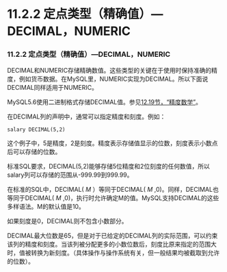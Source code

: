 # 11.2.2 定点类型（精确值）—DECIMAL，NUMERIC

### 11.2.2 定点类型（精确值）—DECIMAL，NUMERIC

DECIMAL和NUMERIC存储精确数值。这些类型的关键在于使用时保持准确的精度，例如货币数据。在MySQL里，NUMERIC实现为DECIMAL。所以下面说DECIMAL同样适用于NUMERIC。

MySQL5.6使用二进制格式存储DECIMAL值。参见[12.19节，“精度数学”][12.19.00]。

在DECIMAL列的声明中，通常可以指定精度和刻度。例如：

```
salary DECIMAL(5,2)
```

这个例子中，5是精度，2是刻度。精度表示存储值显示的位数，刻度表示小数点后可以存储的位数。

标准SQL要求，DECIMAL(5,2)能够存储5位精度和2位刻度的任何数值，所以salary列可以存储的范围从-999.99到999.99。

在标准的SQL中，DECIMAL( *M* ）等同于DECIMAL( *M* ,0)。同样，DECIMAL也等同于DECIMAL( *M* ,0)，执行时允许确定M的值。MySQL支持DECIMAL的这些多样语法。M的默认值是10。

如果刻度是0，DECIMAL则不包含小数部分。

DECIMAL最大位数是65，但是对于已给定的DECIMAL列的实际范围，可以约束该列的精度和刻度。当该列被分配更多的小数位数后，刻度比原来指定的范围大时，值被转换为新刻度。（具体操作与操作系统有关，但一般结果均被截取到允许的位数）。


[12.19.00]: ../Chapter_12/12.19.00_Precision_Math.md